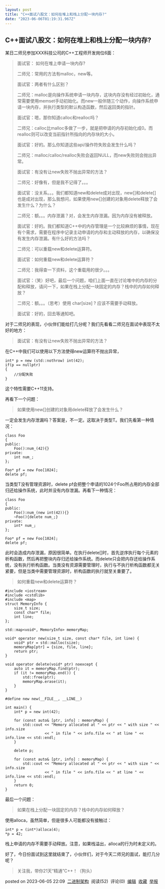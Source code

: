 ```yaml
---
layout: post
title: "C++面试八股文：如何在堆上和栈上分配一块内存?"
date: "2023-06-06T01:19:31.967Z"
---
```

C++面试八股文：如何在堆上和栈上分配一块内存?
------------------------

某日二师兄参加XXX科技公司的C++工程师开发岗位6面：

> 面试官： 如何在堆上申请一块内存?
> 
> 二师兄：常用的方法有malloc，new等。
> 
> 面试官：两者有什么区别？
> 
> 二师兄：malloc是向操作系统申请一块内存，这块内存没有经过初始化，通常需要使用memset手动初始化。而new一般伴随三个动作，向操作系统申请一块内存，并执行类型的默认构造函数，然后返回类的指针。
> 
> 面试官：嗯，那你知道calloc和realloc吗？
> 
> 二师兄：calloc比malloc多做了一步，就是把申请的内存初始化成0。而realloc则可以改变当前指针所指向的内存块的大小。
> 
> 面试官：好的。那么你知道这些api/操作符失败会发生什么吗？
> 
> 二师兄：malloc/calloc/realloc失败会返回NULL，而new失败则会抛出异常。
> 
> 面试官：有没有让new失败不抛出异常的方法？
> 
> 二师兄：好像有，但是我不记得了。。。
> 
> 面试官：没关系。。。我们都知道new和delete成对出现，new\[\]和delete\[\]也是成对出现，那么我想问，如果使用new\[\]创建的对象用delete释放了会发生什么？为什么？
> 
> 二师兄：额。。。内存泄漏？对，会发生内存泄漏。因为内存没有被释放。
> 
> 面试官：好的。我们都知道C++中的内存管理是一个比较麻烦的事情，现在有个需求，需要在程序中记录主动申请的内存和主动释放的内存，以确保没有发生内存泄漏。有什么好的方法吗？
> 
> 二师兄：可以重载new和delete运算符。
> 
> 面试官：如何重载new和delete运算符？
> 
> 二师兄：我得查一下资料，这个重载用的很少。。。
> 
> 面试官：（笑）好吧，最后一个问题，咱们上面一直在讨论堆中的内存的分配和释放，请问一下，如果在栈上分配一块固定的内存？栈中的内存如何释放？
> 
> 二师兄：额。。。（思考）使用 char\[size\] ? 应该不需要手动释放。
> 
> 面试官：好的，回去等通知吧。

对于二师兄的表现，小伙伴们能给打几分呢？我们先看看二师兄在面试中表现不太好的地方：

> 面试官：有没有让new失败不抛出异常的方法？

在C++中我们可以使用以下方法使得new运算符不抛出异常，

    int* p = new (std::nothrow) int(42);
    if(p == nullptr)
    {
        //分配失败
    }
    

这个特性需要C++11支持。

再看下一个问题：

> 如果使用new\[\]创建的对象用delete释放了会发生什么？

一定会发生内存泄漏吗？答案是，不一定。这取决于类型T。我们先看第一种情况：

    class Foo
    {
    public:
        Foo():num_(42){}
    private:
        int num_;
    };
    
    Foo* pf = new Foo[1024];
    delete pf;
    

当类型T没有管理资源时，delete pf会把整个申请的1024个Foo所占用的内存全部归还给操作系统，此时并没有内存泄漏。再看下一种情况：

    class Foo
    {
    public:
        Foo():num_(new int(42)){}
        ~Foo(){delete num_;}
    private:
        int* num_;
    };
    
    Foo* pf = new Foo[1024];
    delete pf; 
    

此时会造成内存泄漏，原因很简单。在执行delete\[\]时，首先逆序执行每个元素的析构函数，然后再把整块内存归还给操作系统。而delete只会把内存还给操作系统，没有执行析构函数。当类没有资源需要管理时，执行与不执行析构函数都无关紧要，但是当类中需要管理资源时，析构函数的执行就至关重要了。

> 如何重载new和delete运算符？

    #include <iostream>
    #include <cstdlib>
    #include <map>
    struct MemoryInfo {
        size_t size;
        const char* file;
        int line;
    };
    
    std::map<void*, MemoryInfo> memoryMap;
    
    void* operator new(size_t size, const char* file, int line) {
        void* ptr = std::malloc(size);
        memoryMap[ptr] = {size, file, line};
        return ptr;
    }
    
    void operator delete(void* ptr) noexcept {
        auto it = memoryMap.find(ptr);
        if (it != memoryMap.end()) {
            std::free(ptr);
            memoryMap.erase(it);
        }
    }
    
    #define new new(__FILE__, __LINE__)
    
    int main() {
        int* p = new int(42);
    
        for (const auto& [ptr, info] : memoryMap) {
            std::cout << "Memory allocated at " << ptr << " with size " << info.size
                      << " in file " << info.file << " at line " << info.line << std::endl;
        }
        
        delete p;
        
        for (const auto& [ptr, info] : memoryMap) {
            std::cout << "Memory allocated at " << ptr << " with size " << info.size
                      << " in file " << info.file << " at line " << info.line << std::endl;
        }
        return 0;
    }
    

最后一个问题：

> 如果在栈上分配一块固定的内存？栈中的内存如何释放？

使用alloca，虽然简单，但是很多人可能都没有接触过：

    int* p = (int*)alloca(4);
    *p = 42;
    

栈上申请的内存不需要手动释放。注意，如果栈溢出，alloca的行为时未定义的。

好了，今日份面试到这里就结束了，小伙伴们，对于今天二师兄的面试，能打几分呢？

> 关注我，带你21天“精通”C++！（狗头）

posted on 2023-06-05 22:09  [二进制架构](https://www.cnblogs.com/binarch/)  阅读(52)  评论(0)  [编辑](https://i.cnblogs.com/EditPosts.aspx?postid=17459075)  [收藏](javascript:void(0))  [举报](javascript:void(0))